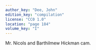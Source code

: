```yaml
---
author_key: "Dee, John"
edition_key: "compilation"
license: "CC0 1.0"
location: "page 184"
volume_key: "I"
---
```

Mr. Nicols and Barthilmew Hickman cam.
